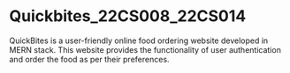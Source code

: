 # Quickbites_22CS008_22CS014
QuickBites is a user-friendly online food ordering website developed in MERN stack. This website provides the functionality of user authentication and order the food as per their preferences.
